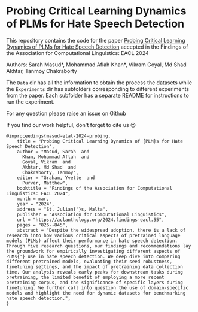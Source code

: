 # Probing Critical Learning Dynamics of PLMs for Hate Speech Detection

This repository contains the code for the paper [Probing Critical Learning Dynamics of PLMs for Hate Speech Detection](https://aclanthology.org/2024.findings-eacl.55/) accepted in the Findings of the Association for Computational Linguistics: EACL 2024

Authors: Sarah Masud*, Mohammad Aflah Khan*, Vikram Goyal, Md Shad Akhtar, Tanmoy Chakraborty

The `Data` dir has all the information to obtain the process the datasets while the `Experiments` dir has subfolders corresponding to different experiments from the paper. Each subfolder has a separate README for instructions to run the experiment.

For any question please raise an issue on Github

If you find our work helpful, don't forget to cite us 😉

```
@inproceedings{masud-etal-2024-probing,
    title = "Probing Critical Learning Dynamics of {PLM}s for Hate Speech Detection",
    author = "Masud, Sarah  and
      Khan, Mohammad Aflah  and
      Goyal, Vikram  and
      Akhtar, Md Shad  and
      Chakraborty, Tanmoy",
    editor = "Graham, Yvette  and
      Purver, Matthew",
    booktitle = "Findings of the Association for Computational Linguistics: EACL 2024",
    month = mar,
    year = "2024",
    address = "St. Julian{'}s, Malta",
    publisher = "Association for Computational Linguistics",
    url = "https://aclanthology.org/2024.findings-eacl.55",
    pages = "826--845",
    abstract = "Despite the widespread adoption, there is a lack of research into how various critical aspects of pretrained language models (PLMs) affect their performance in hate speech detection. Through five research questions, our findings and recommendations lay the groundwork for empirically investigating different aspects of PLMs{'} use in hate speech detection. We deep dive into comparing different pretrained models, evaluating their seed robustness, finetuning settings, and the impact of pretraining data collection time. Our analysis reveals early peaks for downstream tasks during pretraining, the limited benefit of employing a more recent pretraining corpus, and the significance of specific layers during finetuning. We further call into question the use of domain-specific models and highlight the need for dynamic datasets for benchmarking hate speech detection.",
}
```

